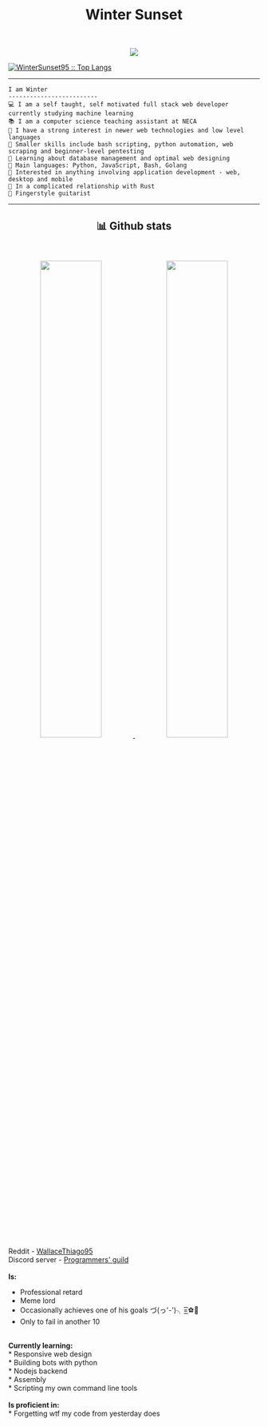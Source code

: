 <h1 align='center'>Winter Sunset</h1><br>
<p align="center">
  <a href="https://github.com/DenverCoder1/readme-typing-svg"><img src="https://readme-typing-svg.herokuapp.com?lines=Linux+Power+User;Full+Stack+Web+Developer;Freelancer;Always%20learning%20new%20things&center=true&width=380&height=45"></a>
</p>
<p align="left">
  <a href="https://github.com/WinterSunset95/">
  <img src="https://github-readme-stats.vercel.app/api/top-langs/?username=WinterSunset95&langs_count=6&theme=gruvbox&layout=compact&hide_border=true" alt="WinterSunset95 :: Top Langs" /></a>
</p>
<!--<img align="left" src="https://cdn.pixabay.com/photo/2016/03/26/13/09/cup-of-coffee-1280537_960_720.jpg" width='390'/> -->
<hr/>
<p align='right'>

```
I am Winter
-------------------------
💻 I am a self taught, self motivated full stack web developer currently studying machine learning
📚 I am a computer science teaching assistant at NECA
📝 I have a strong interest in newer web technologies and low level languages
🔭 Smaller skills include bash scripting, python automation, web scraping and beginner-level pentesting
🌱 Learning about database management and optimal web designing
🌟 Main languages: Python, JavaScript, Bash, Golang
🚩 Interested in anything involving application development - web, desktop and mobile
💖 In a complicated relationship with Rust
🎵 Fingerstyle guitarist
```
</p>
<hr>

<div>
    <h2 align="center"> 📊 Github stats </h2>
      <br/>
        <p align="center">
          <a href="https://github.com/1999AZZAR/">
          <img width="49.5%" src="https://github-readme-stats.vercel.app/api?username=WinterSunset95&show_icons=true&theme=gruvbox&hide_border=true" />
          <img width="49.5%" src="https://github-readme-streak-stats.herokuapp.com/?user=WinterSunset95&theme=gruvbox&hide_border=true" />
          </a>
       </p>
     <br>
  </div>   

Reddit - <a href='https://reddit.com/u/WallaceThiago95'>WallaceThiago95</a><br>
Discord server - <a href='https://discord.gg/82sty2CF83'>Programmers' guild</a><br>
<br>
<b>Is: </b><br>
* Professional retard<br>
* Meme lord<br>
* Occasionally achieves one of his goals づ(っ'-')╮=͟͟͞͞⚽🥅<br>
* Only to fail in another 10<br>
<br>
<b>Currently learning: </b><br>
* Responsive web design<br>
* Building bots with python<br>
* Nodejs backend<br>
* Assembly<br>
* Scripting my own command line tools<br>
<br>
<b>Is proficient in: </b><br>
* Forgetting wtf my code from yesterday does<br>




<!---
WinterSunset95/WinterSunset95 is a ✨ special ✨ repository because its `README.md` (this file) appears on your GitHub profile.
You can click the Preview link to take a look at your changes.
--->
